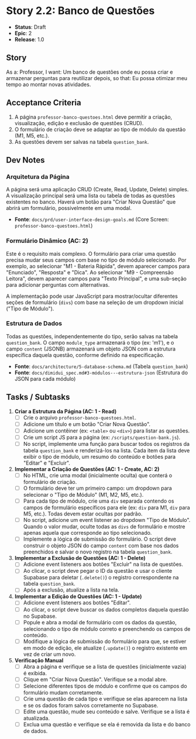 # Story 2.2: Banco de Questões

- **Status**: Draft
- **Epic**: 2
- **Release**: 1.0

## Story
As a: Professor,
I want: Um banco de questões onde eu possa criar e armazenar perguntas para reutilizar depois,
so that: Eu possa otimizar meu tempo ao montar novas atividades.

## Acceptance Criteria
1.  A página `professor-banco-questoes.html` deve permitir a criação, visualização, edição e exclusão de questões (CRUD).
2.  O formulário de criação deve se adaptar ao tipo de módulo da questão (M1, M5, etc.).
3.  As questões devem ser salvas na tabela `question_bank`.

## Dev Notes

### Arquitetura da Página
A página será uma aplicação CRUD (Create, Read, Update, Delete) simples. A visualização principal será uma lista ou tabela de todas as questões existentes no banco. Haverá um botão para "Criar Nova Questão" que abrirá um formulário, possivelmente em uma modal.

- **Fonte**: `docs/prd/user-interface-design-goals.md` (Core Screen: `professor-banco-questoes.html`)

### Formulário Dinâmico (AC: 2)
Este é o requisito mais complexo. O formulário para criar uma questão precisa mudar seus campos com base no tipo de módulo selecionado. Por exemplo, ao selecionar "M1 - Bateria Rápida", devem aparecer campos para "Enunciado", "Resposta" e "Dica". Ao selecionar "M9 - Compreensão Leitora", devem aparecer campos para "Texto Principal", e uma sub-seção para adicionar perguntas com alternativas.

A implementação pode usar JavaScript para mostrar/ocultar diferentes seções de formulário (`divs`) com base na seleção de um dropdown inicial ("Tipo de Módulo").

### Estrutura de Dados
Todas as questões, independentemente do tipo, serão salvas na tabela `question_bank`. O campo `module_type` armazenará o tipo (ex: 'm1'), e o campo `content` (JSONB) armazenará um objeto JSON com a estrutura específica daquela questão, conforme definido na especificação.

- **Fonte**: `docs/architecture/5-database-schema.md` (Tabela `question_bank`)
- **Fonte**: `docs/dimidui_spec.md#3-módulos---estrutura-json` (Estrutura do JSON para cada módulo)

## Tasks / Subtasks

1.  **Criar a Estrutura da Página (AC: 1 - Read)**
    - [ ] Crie o arquivo `professor-banco-questoes.html`.
    - [ ] Adicione um título e um botão "Criar Nova Questão".
    - [ ] Adicione um contêiner (ex: `<table>` ou `<div>`) para listar as questões.
    - [ ] Crie um script JS para a página (ex: `/scripts/question-bank.js`).
    - [ ] No script, implemente uma função para buscar todos os registros da tabela `question_bank` e renderizá-los na lista. Cada item da lista deve exibir o tipo de módulo, um resumo do conteúdo e botões para "Editar" e "Excluir".

2.  **Implementar a Criação de Questões (AC: 1 - Create, AC: 2)**
    - [ ] No HTML, crie uma modal (inicialmente oculta) que conterá o formulário de criação.
    - [ ] O formulário deve ter um primeiro campo: um dropdown para selecionar o "Tipo de Módulo" (M1, M2, M5, etc.).
    - [ ] Para cada tipo de módulo, crie uma `div` separada contendo os campos de formulário específicos para ele (ex: `div` para M1, `div` para M5, etc.). Todas devem estar ocultas por padrão.
    - [ ] No script, adicione um event listener ao dropdown "Tipo de Módulo". Quando o valor mudar, oculte todas as `divs` de formulário e mostre apenas aquela que corresponde ao tipo selecionado.
    - [ ] Implemente a lógica de submissão do formulário. O script deve construir o objeto JSON do campo `content` com base nos dados preenchidos e salvar o novo registro na tabela `question_bank`.

3.  **Implementar a Exclusão de Questões (AC: 1 - Delete)**
    - [ ] Adicione event listeners aos botões "Excluir" na lista de questões.
    - [ ] Ao clicar, o script deve pegar o ID da questão e usar o cliente Supabase para deletar (`.delete()`) o registro correspondente na tabela `question_bank`.
    - [ ] Após a exclusão, atualize a lista na tela.

4.  **Implementar a Edição de Questões (AC: 1 - Update)**
    - [ ] Adicione event listeners aos botões "Editar".
    - [ ] Ao clicar, o script deve buscar os dados completos daquela questão no Supabase.
    - [ ] Popule e abra a modal de formulário com os dados da questão, selecionando o tipo de módulo correto e preenchendo os campos de conteúdo.
    - [ ] Modifique a lógica de submissão do formulário para que, se estiver em modo de edição, ele atualize (`.update()`) o registro existente em vez de criar um novo.

5.  **Verificação Manual**
    - [ ] Abra a página e verifique se a lista de questões (inicialmente vazia) é exibida.
    - [ ] Clique em "Criar Nova Questão". Verifique se a modal abre.
    - [ ] Selecione diferentes tipos de módulo e confirme que os campos do formulário mudam corretamente.
    - [ ] Crie uma questão de cada tipo e verifique se elas aparecem na lista e se os dados foram salvos corretamente no Supabase.
    - [ ] Edite uma questão, mude seu conteúdo e salve. Verifique se a lista é atualizada.
    - [ ] Exclua uma questão e verifique se ela é removida da lista e do banco de dados.
